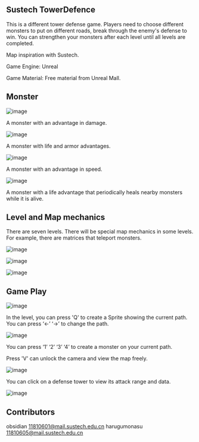 ## Sustech TowerDefence

This is a different tower defense game.
Players need to choose different monsters to put on different roads, break through the enemy's defense to win. You can strengthen your monsters after each level until all levels are completed.

Map inspiration with Sustech.

Game Engine: Unreal

Game Material: Free material from Unreal Mall.

## Monster

![image](https://github.com/obsidian-zero/Sustech_TowerDefense/blob/main/TD_IMAGE/Monster1.jpg)

A monster with an advantage in damage.

![image](https://github.com/obsidian-zero/Sustech_TowerDefense/blob/main/TD_IMAGE/Monster2.jpg)

A monster with life and armor advantages.

![image](https://github.com/obsidian-zero/Sustech_TowerDefense/blob/main/TD_IMAGE/Monster3.jpg)

A monster with an advantage in speed.

![image](https://github.com/obsidian-zero/Sustech_TowerDefense/blob/main/TD_IMAGE/Monster4.jpg)

A monster with a life advantage that periodically heals nearby monsters while it is alive.

## Level and Map mechanics

There are seven levels. There will be special map mechanics in some levels. For example, there are matrices that teleport monsters.


![image](https://github.com/obsidian-zero/Sustech_TowerDefense/blob/main/TD_IMAGE/level_1.jpg)

![image](https://github.com/obsidian-zero/Sustech_TowerDefense/blob/main/TD_IMAGE/level_2.jpg)

![image](https://github.com/obsidian-zero/Sustech_TowerDefense/blob/main/TD_IMAGE/portal.jpg)

## Game Play

![image](https://github.com/obsidian-zero/Sustech_TowerDefense/blob/main/TD_IMAGE/MainMenu.jpg)

In the level, you can press  'Q'  to create a Sprite showing the current path. You can press ‘←’ ‘→’ to change the path.


![image](https://github.com/obsidian-zero/Sustech_TowerDefense/blob/main/TD_IMAGE/path_display.jpg)


You can press ‘1’ ‘2’ ‘3’ ‘4’ to create a monster on your current path.



Press 'V' can unlock the camera and view the map freely.

![image](https://github.com/obsidian-zero/Sustech_TowerDefense/blob/main/TD_IMAGE/view_unlock.jpg)

You can click on a defense tower to view its attack range and data.



![image](https://github.com/obsidian-zero/Sustech_TowerDefense/blob/main/TD_IMAGE/TowerDetail.jpg)

## Contributors

obsidian     11810601@mail.sustech.edu.cn
harugumonasu 11810605@mail.sustech.edu.cn

